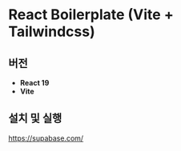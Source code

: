 # React Boilerplate (Vite + Tailwindcss)


## 버전

- **React 19**
- **Vite**

## 설치 및 실행

https://supabase.com/